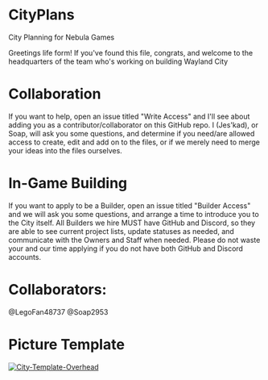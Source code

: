 # CityPlans
City Planning for Nebula Games

Greetings life form!
If you've found this file, congrats, and welcome to the headquarters of the team who's working on building Wayland City

# Collaboration
If you want to help, open an issue titled "Write Access" and I'll see about adding you as a contributor/collaborator on this GitHub repo.
I (Jes'kad), or Soap, will ask you some questions, and determine if you need/are allowed access to create, edit and add on to the files, or if we merely need to merge your ideas into the files ourselves.

# In-Game Building
If you want to apply to be a Builder, open an issue titled "Builder Access" and we will ask you some questions, and arrange a time to introduce you to the City itself.
All Builders we hire MUST have GitHub and Discord, so they are able to see current project lists, update statuses as needed, and communicate with the Owners and Staff when needed. Please do not waste your and our time applying if you do not have both GitHub and Discord accounts.
 
# Collaborators:
@LegoFan48737
@Soap2953

# Picture Template

<a align="center" href="https://ibb.co/Ycqk9gq"><img src="https://i.ibb.co/bs8Bht8/City-Template-Overhead.jpg" alt="City-Template-Overhead" border="0"></a>
